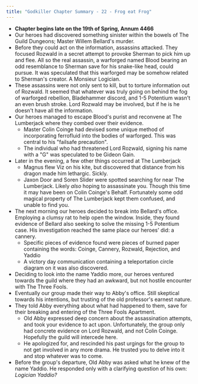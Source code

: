 ```yaml
---
title: "Godkiller Chapter Summary - 22 - Frog eat Frog"
---
```

- **Chapter begins late on the 19th of Spring, Annum 4466**
- Our heroes had discovered something sinister within the bowels of The Guild Dungeons; Master Willem Bellard's murder.
- Before they could act on the information, assassins attacked. They focused Rozwald in a secret attempt to provoke Sherman to pick him up and flee. All so the real assassin, a warforged named Blood bearing an odd resemblance to Sherman save for his snake-like head, could pursue. It was speculated that this warforged may be somehow related to Sherman's creator. A Monsieur Logician.
- These assassins were not only sent to kill, but to torture information out of Rozwald. It seemed that whatever was truly going on behind the fog of warforged rebellion, Bladehammer discord, and 1-5 Potentium wasn't an even brush stroke. Lord Rozwald may be involved, but if he is he doesn't have all the information. 
- Our heroes managed to escape Blood's purist and reconvene at The Lumberjack where they combed over their evidence.
	- Master Colin Coinge had devised some unique method of incorporating ferrofluid into the bodies of warforged. This was central to his "failsafe precaution".
	- The individual who had threatened Lord Rozwald, signing his name with a "G" was speculated to be Gideon Gain.
- Later in the evening, a few other things occurred at The Lumberjack
	- Magnus flew Viz on his kite, but discovered that distance from his dragon made him lethargic. Sickly.
	- Jaxon Door and Soren Slider were spotted searching for near The Lumberjack. Likely *also* hoping to assassinate you. Though this time it may have been on Colin Coinge's Behalf. Fortunately some odd magical property of The Lumberjack kept them confused, and unable to find you.
- The next morning our heroes decided to break into Bellard's office. Employing a clumsy rat to help open the window. Inside, they found evidence of Bellard also seeking to solve the missing 1-5 Potentium case. His investigation reached the same place our heroes' did: a cannery.
	- Specific pieces of evidence found were pieces of burned paper containing the words: Coinge, Cannery, Rozwald, Rejection, and Yaddio
	- A victory day communication containing a teleportation circle diagram on it was also discovered.
- Deciding to look into the name Yaddio more, our heroes ventured towards the guild where they had an awkward, but not hostile encounter with The Three Fools.
- Eventually our group made their way to Abby's office. Still skeptical towards his intentions, but trusting of the old professor's earnest nature.
- They told Abby everything about what had happened to them, save for their breaking and entering of the Three Fools Apartment.
	- Old Abby expressed deep concern about the assassination attempts, and took your evidence to act upon. Unfortunately, the group only had concrete evidence on Lord Rozwald, and not Colin Coinge. Hopefully the guild will intercede here. 
	- He apologized for, and rescinded his past urgings for the group to not get involved in any more drama. He trusted you to delve into it and stop whatever was to come.
- Before the group's departure, Old Abby was asked what he knew of the name Yaddio. He responded only with a clarifying question of his own: *Logician Yaddio?*